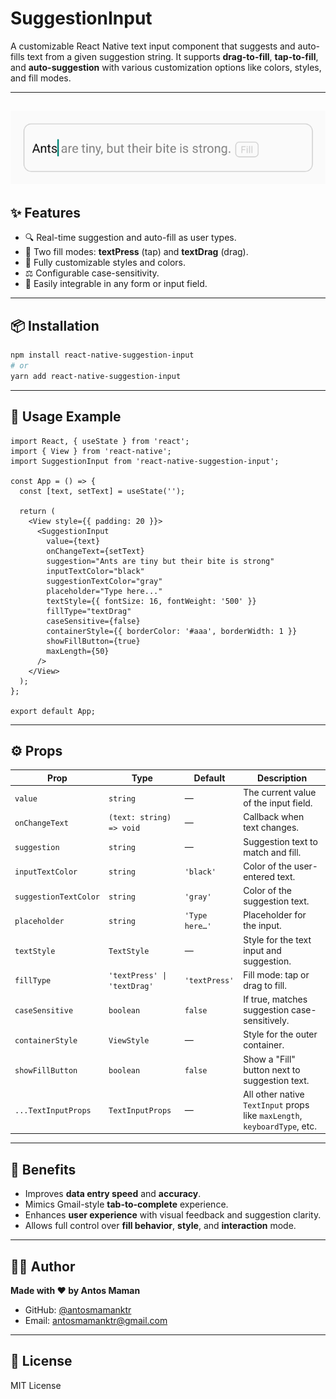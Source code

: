 # SuggestionInput

A customizable React Native text input component that suggests and auto-fills text from a given suggestion string. It supports **drag-to-fill**, **tap-to-fill**, and **auto-suggestion** with various customization options like colors, styles, and fill modes.

---
![SuggestionInput Demo](./src/assets/demo-layout.png)
---

## ✨ Features

- 🔍 Real-time suggestion and auto-fill as user types.
- 🔁 Two fill modes: **textPress** (tap) and **textDrag** (drag).
- 🎨 Fully customizable styles and colors.
- ⚖️ Configurable case-sensitivity.
- 🧹 Easily integrable in any form or input field.

---

## 📦 Installation

```bash
npm install react-native-suggestion-input
# or
yarn add react-native-suggestion-input
```

---

## 🧹 Usage Example

```tsx
import React, { useState } from 'react';
import { View } from 'react-native';
import SuggestionInput from 'react-native-suggestion-input';

const App = () => {
  const [text, setText] = useState('');

  return (
    <View style={{ padding: 20 }}>
      <SuggestionInput
        value={text}
        onChangeText={setText}
        suggestion="Ants are tiny but their bite is strong"
        inputTextColor="black"
        suggestionTextColor="gray"
        placeholder="Type here..."
        textStyle={{ fontSize: 16, fontWeight: '500' }}
        fillType="textDrag"
        caseSensitive={false}
        containerStyle={{ borderColor: '#aaa', borderWidth: 1 }}
        showFillButton={true}
        maxLength={50}
      />
    </View>
  );
};

export default App;
```

---

## ⚙️ Props

| Prop                  | Type                        | Default        | Description                                                               |
| --------------------- | --------------------------- | -------------- | ------------------------------------------------------------------------- |
| `value`               | `string`                    | —              | The current value of the input field.                                     |
| `onChangeText`        | `(text: string) => void`    | —              | Callback when text changes.                                               |
| `suggestion`          | `string`                    | —              | Suggestion text to match and fill.                                        |
| `inputTextColor`      | `string`                    | `'black'`      | Color of the user-entered text.                                           |
| `suggestionTextColor` | `string`                    | `'gray'`       | Color of the suggestion text.                                             |
| `placeholder`         | `string`                    | `'Type here…'` | Placeholder for the input.                                                |
| `textStyle`           | `TextStyle`                 | —              | Style for the text input and suggestion.                                  |
| `fillType`            | `'textPress' \| 'textDrag'` | `'textPress'`  | Fill mode: tap or drag to fill.                                           |
| `caseSensitive`       | `boolean`                   | `false`        | If true, matches suggestion case-sensitively.                             |
| `containerStyle`      | `ViewStyle`                 | —              | Style for the outer container.                                            |
| `showFillButton`      | `boolean`                   | `false`        | Show a "Fill" button next to suggestion text.                             |
| `...TextInputProps`   | `TextInputProps`            | —              | All other native `TextInput` props like `maxLength`, `keyboardType`, etc. |

---

## 🧠 Benefits

- Improves **data entry speed** and **accuracy**.
- Mimics Gmail-style **tab-to-complete** experience.
- Enhances **user experience** with visual feedback and suggestion clarity.
- Allows full control over **fill behavior**, **style**, and **interaction** mode.

---

## 🧑‍💻 Author

**Made with ❤️ by Antos Maman**

- GitHub: [@antosmamanktr](https://github.com/antosmamanktr)
- Email: [antosmamanktr@gmail.com](mailto\:antosmamanktr@gmail.com)

---

## 📄 License

MIT License


